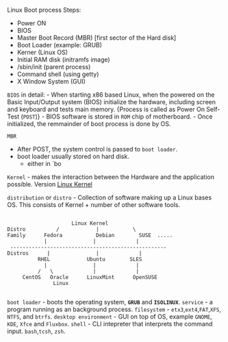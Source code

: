 
Linux Boot process Steps:
  - Power ON
  - BIOS
  - Master Boot Record (MBR) [first sector of the Hard disk]
  - Boot Loader (example: GRUB)
  - Kerner (Linux OS)
  - Initial RAM disk (initramfs image)
  - /sbin/init (parent process)
  - Command shell (using getty)
  - X Window System (GUI)
  
  `BIOS` in detail:
     - When starting x86 based Linux, when the powered on the Basic Input/Output system (BIOS) initialize the hardware, including screen and keyboard and tests main memory. {Process is called as Power On Self-Test (`POST`)}
     - BIOS software is stored in `ROM` chip of motherboard.
     - Once initialized, the remmainder of boot process is done by OS.
   
`MBR`
  - After POST, the system control is passed to `boot loader`.
  - boot loader usually stored on hard disk.
       - either in `bo
 
 `Kernel` - makes the interaction between the Hardware and the application possible.
 Version [Linux Kernel](kernel.org)
 
 `distribution` or `distro` - Collection of software making up a Linux bases OS. This consists of Kernel + number of other software tools.
 
 ```
 
                      Linux Kernel
Distro          /            |           \
Family      Fedora           Debian        SUSE  .....
             |               |             |
  ---------------------------------------------------
Distros      |               |             |
           RHEL            Ubuntu        SLES
             |               |             |
           /   \             |             |
      CentOS   Oracle      LinuxMint      OpenSUSE
                Linux
              
 ```

`boot loader` - boots the operating system, __`GRUB`__ and __`ISOLINUX`__.
`service` - a program running as an background process.
`filesystem` - `etx3`,`ext4`,`FAT`,`XFS`, `NTFS`, and `btrfs`.
`desktop environment` - GUI on top of OS, example `GNOME`, `KDE`, `Xfce` and `Fluxbox`.
`shell` - CLI intepreter that interprets the command input. `bash`,`tcsh`, `zsh`.

